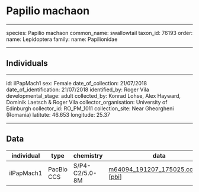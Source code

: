 # Papilio machaon

---
species: Papilio machaon
common_name: swallowtail
taxon_id: 76193
order:
  name: Lepidoptera
family:
  name: Papilionidae

---

## Individuals

---
id: ilPapMach1
sex: Female
date_of_collection: 21/07/2018
date_of_identification: 21/07/2018
identified_by: Roger Vila
developmental_stage: adult
collected_by: Konrad Lohse, Alex Hayward, Dominik Laetsch & Roger Vila
collector_organisation: University of Edinburgh
collector_id: RO_PM_1011
collection_site: Near Gheorgheni (Romania)
latitute: 46.653
longitude: 25.37

---

## Data

| individual | type       | chemistry      | data |
| ---------- | ---------- | -------------- | ---- |
| ilPapMach1 | PacBio CCS | S/P4-C2/5.0-8M | [m64094_191207_175025.ccs.bam](https://darwin.cog.sanger.ac.uk/insects/Papilio_machaon/ilPapMach1/genomic_data/pacbio/m64094_191207_175025.ccs.bam) [[pbi](https://darwin.cog.sanger.ac.uk/insects/Papilio_machaon/ilPapMach1/genomic_data/pacbio/m64094_191207_175025.ccs.bam.pbi)]|
